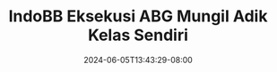 --- 
title: "IndoBB Eksekusi ABG Mungil Adik Kelas Sendiri"
description: "   video bokep IndoBB Eksekusi ABG Mungil Adik Kelas Sendiri full   new"
date: 2024-06-05T13:43:29-08:00
file_code: "blhydbr67o5u"
draft: false
cover: "reb2ygl7cpymttru.jpg"
tags: ["IndoBB", "Eksekusi", "ABG", "Mungil", "Adik", "Kelas", "Sendiri", "bokep-indo", "bokep-viral", "bokep-ig"]
length: 300
fld_id: "1392263"
foldername: "adikkelas"
categories: ["adikkelas"]
views: 274
---
